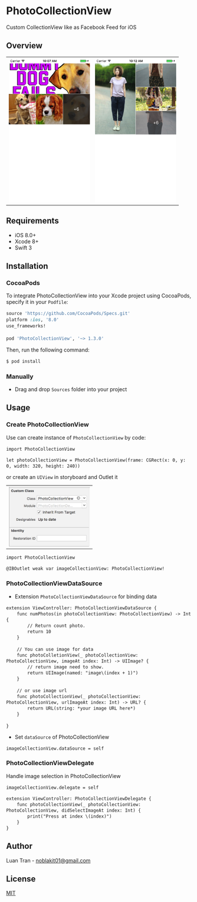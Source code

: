 # PhotoCollectionView
Custom CollectionView like as Facebook Feed for iOS 

## Overview

<table>
  <tr>
    <th>
      <img src="Example/demo1.png" width="220"/>
    </th>
    <th>
      <img src="Example/demo2.png" width="220"/>
    </th>
  </tr>
</table>

## Requirements

* iOS 8.0+
* Xcode 8+
* Swift 3

## Installation

### CocoaPods

To integrate PhotoCollectionView into your Xcode project using CocoaPods, specify it in your `Podfile`:

```ruby
source 'https://github.com/CocoaPods/Specs.git'
platform :ios, '8.0'
use_frameworks!

pod 'PhotoCollectionView', '~> 1.3.0' 
```

Then, run the following command:

```bash
$ pod install
```

### Manually
- Drag and drop `Sources` folder into your project

## Usage

### Create PhotoCollectionView
Use can create instance of `PhotoCollectionView` by code:

```
import PhotoCollectionView
```

```
let photoCollectionView = PhotoCollectionView(frame: CGRect(x: 0, y: 0, width: 320, height: 240))
```

or create an `UIView` in storyboard and Outlet it

<table>
  <tr>
    <th>
      <img src="Example/storyboard.png" width="220"/>
    </th>
  </tr>
</table>

```
import PhotoCollectionView
```
```
@IBOutlet weak var imageCollectionView: PhotoCollectionView!
```

### PhotoCollectionViewDataSource

- Extension `PhotoCollectionViewDataSource` for binding data

```
extension ViewController: PhotoCollectionViewDataSource {
    func numPhotos(in photoCollectionView: PhotoCollectionView) -> Int {
        // Return count photo.
        return 10
    }
    
    // You can use image for data
    func photoColletionView(_ photoCollectionView: PhotoCollectionView, imageAt index: Int) -> UIImage? {
    	// return image need to show.
        return UIImage(named: "image\(index + 1)")
    }

    // or use image url
    func photoCollectionView(_ photoCollectionView: PhotoCollectionView, urlImageAt index: Int) -> URL? {
        return URL(string: *your image URL here*)
    }

}
```

- Set `dataSource` of PhotoCollectionView

```
imageCollectionView.dataSource = self
```

### PhotoCollectionViewDelegate

Handle image selection in PhotoCollectionView
```
imageCollectionView.delegate = self
```

```
extension ViewController: PhotoCollectionViewDelegate {
    func photoCollectionView(_ photoCollectionView: PhotoCollectionView, didSelectImageAt index: Int) {
        print("Press at index \(index)")
    }
}
```

## Author

Luan Tran - noblakit01@gmail.com

## License
[MIT](http://thi.mit-license.org/)


